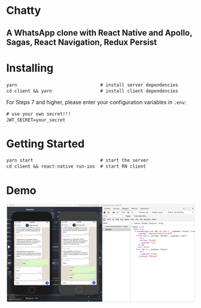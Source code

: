 # Chatty

## A WhatsApp clone with React Native and Apollo, Sagas, React Navigation, Redux Persist

# Installing

```
yarn                               # install server dependencies
cd client && yarn                  # install client dependencies
```

For Steps 7 and higher, please enter your configuration variables in `.env`:

```
# use your own secret!!!
JWT_SECRET=your_secret
```

# Getting Started

```
yarn start                         # start the server
cd client && react-native run-ios  # start RN client
```

# Demo

![Demo](graphql_subscription.png)
